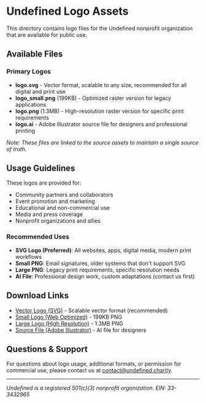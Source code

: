 # Undefined Logo Assets

This directory contains logo files for the Undefined nonprofit organization that are available for public use.

## Available Files

### Primary Logos

- **logo.svg** - Vector format, scalable to any size, recommended for all digital and print use
- **logo_small.png** (199KB) - Optimized raster version for legacy applications
- **logo.png** (1.3MB) - High-resolution raster version for specific print requirements
- **logo.ai** - Adobe Illustrator source file for designers and professional printing

_Note: These files are linked to the source assets to maintain a single source of truth._

## Usage Guidelines

These logos are provided for:

- Community partners and collaborators
- Event promotion and marketing
- Educational and non-commercial use
- Media and press coverage
- Nonprofit organizations and allies

### Recommended Uses

- **SVG Logo (Preferred)**: All websites, apps, digital media, modern print workflows
- **Small PNG**: Email signatures, older systems that don't support SVG
- **Large PNG**: Legacy print requirements, specific resolution needs
- **AI File**: Professional design work, custom adaptations (contact us first)

## Download Links

- [Vector Logo (SVG)](./logo.svg) - Scalable vector format (recommended)
- [Small Logo (Web Optimized)](./logo_small.png) - 199KB PNG
- [Large Logo (High Resolution)](./logo.png) - 1.3MB PNG
- [Source File (Adobe Illustrator)](./logo.ai) - AI file for designers

## Questions & Support

For questions about logo usage, additional formats, or permission for commercial use, please contact us at contact@undefined.charity.

---

_Undefined is a registered 501(c)(3) nonprofit organization. EIN: 33-3432965_
